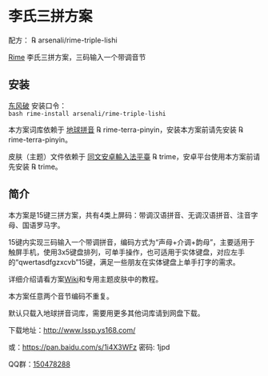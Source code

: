 # 李氏三拼方案

配方： ℞ arsenali/rime-triple-lishi

[Rime](https://rime.im/) 李氏三拼方案，三码输入一个带调音节

## 安装

[东风破](https://github.com/rime/plum) 安装口令： <code> bash rime-install arsenali/rime-triple-lishi </code>

本方案词库依赖于 [地球拼音](https://github.com/rime/rime-terra-pinyin) ℞ rime-terra-pinyin，安装本方案前请先安装 ℞ rime-terra-pinyin。

皮肤（主题）文件依赖于 [同文安卓輸入法平臺](https://github.com/osfans/trime) ℞ trime，安卓平台使用本方案前请先安装 ℞ trime。


## 简介

本方案是15键三拼方案，共有4类上屏码：带调汉语拼音、无调汉语拼音、注音字母、国语罗马字。

15键内实现三码输入一个带调拼音，编码方式为“声母+介调+韵母”，主要适用于触屏手机，使用3x5键盘排列，可单手操作，也可适用于实体键盘，对应左手的“qwertasdfgzxcvb”15键，满足一些朋友在实体键盘上单手打字的需求。

详细介绍请看方案[Wiki](https://github.com/arsenali/rime-triple-lishi15/wiki)和专用主题皮肤中的教程。

本方案任意两个音节编码不重复。

默认只载入地球拼音词库，需要用更多其他词库请到网盘下载。

下载地址：http://www.lssp.ys168.com/

或：https://pan.baidu.com/s/1i4X3WFz 密码: 1jpd

QQ群：[150478288](https://jq.qq.com/?_wv=1027&k=5wf1uTQ)
